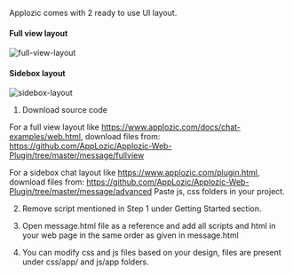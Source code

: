 Applozic comes with 2 ready to use UI layout.

#### Full view layout
![full-view-layout](https://raw.githubusercontent.com/AppLozic/Applozic-Web-Plugin/master/message/fullview/fullview.png)     


#### Sidebox layout
![sidebox-layout](https://raw.githubusercontent.com/AppLozic/Applozic-Web-Plugin/master/message/advanced/sidebox.png)     



1. Download source code

For a full view layout like https://www.applozic.com/docs/chat-examples/web.html, download files from:
https://github.com/AppLozic/Applozic-Web-Plugin/tree/master/message/fullview

For a sidebox chat layout like https://www.applozic.com/plugin.html, download files from: https://github.com/AppLozic/Applozic-Web-Plugin/tree/master/message/advanced
Paste js, css folders in your project.

2. Remove script mentioned in Step 1 under Getting Started section.

3. Open message.html file as a reference and add all scripts and html in your web page in the same order as given in message.html

4. You can modify css and js files based on your design, files are present under css/app/ and js/app folders.


 
